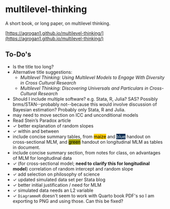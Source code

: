 # multilevel-thinking

A short book, or long paper, on multilevel thinking.

[https://agrogan1.github.io/multilevel-thinking/](https://agrogan1.github.io/multilevel-thinking/)

## To-Do's

* Is the title too long? 
* Alternative title suggestions: 
    + *Multilevel Thinking: Using Multilevel Models to Engage With Diversity in Cross Cultural Research*
    + *Multilevel Thinking: Discovering Universals and Particulars in Cross-Cultural Research*
* Should I include multiple software? e.g. Stata, R, Julia? SAS? Possibly brms/STAN--probably not--because this would involve discussion of Bayesian estimation? Probably only Stata, R and Julia.
* may need to move section on ICC and unconditional models
* Read Stein’s Paradox article
* ✓ better explanation of random slopes
* ✓ within and between
* include concise summary tables, from <span style="background-color:#FFCB05;color:black">maize</span> and <span style="background-color:#00274C;color:white">blue</span> handout on cross-sectional MLM, and <span style="background-color:#A5A508;color:black">green</span> handout on longitudinal MLM as tables in document.
* include concise summary section, from notes for class, on advantages of MLM for longitudinal data
* ✓ (for cross-sectional model; **need to clarify this for longitudinal model**) correlation of random intercept and random slope
* ✓ add selection on philosophy of science
* ✓ updated simulated data set per Stata blog
* ✓ better initial justification / need for MLM
* ✓ simulated data needs an L2 variable
* ✓ `DiagrammeR` doesn't seem to work with Quarto book PDF's so I am exporting to PNG and using those. Can this be fixed? 

